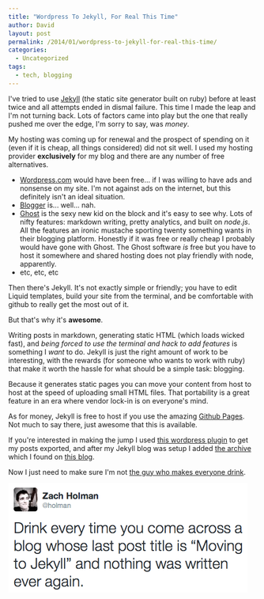 ```yaml
---
title: "Wordpress To Jekyll, For Real This Time"
author: David
layout: post
permalink: /2014/01/wordpress-to-jekyll-for-real-this-time/
categories:
  - Uncategorized
tags:
  - tech, blogging
---
```

I've tried to use [Jekyll](http://jekyllrb.com/) (the static site generator built on ruby) before at least twice and all attempts ended in dismal failure. This time I made the leap and I'm not turning back. Lots of factors came into play but the one that really pushed me over the edge, I'm sorry to say, was _money_. 

<!--more-->

My hosting was coming up for renewal and the prospect of spending on it (even if it is cheap, all things considered) did not sit well. I used my hosting provider **exclusively** for my blog and there are any number of free alternatives.

- [Wordpress.com](http://wordpress.com) would have been free... if I was willing to have ads and nonsense on my site. I'm not against ads on the internet, but this definitely isn't an ideal situation.
- [Blogger](http://blogger.com) is... well... nah.
- [Ghost](http://ghost.org) is the sexy new kid on the block and it's easy to see why. Lots of nifty features: markdown writing, pretty analytics, and built on _node.js_. All the features an ironic mustache sporting twenty something wants in their blogging platform. Honestly if it was free or really cheap I probably would have gone with Ghost. The Ghost software _is_ free but you have to host it somewhere and shared hosting does not play friendly with node, apparently.
- etc, etc, etc

Then there's Jekyll. It's not exactly simple or friendly; you have to edit Liquid templates, build your site from the terminal, and be comfortable with github to really get the most out of it. 

But that's why it's **awesome**.

Writing posts in markdown, generating static HTML (which loads wicked fast), and _being forced to use the terminal and hack to add features_ is something I _want_ to do. Jekyll is just the right amount of work to be interesting, with the rewards (for someone who wants to work with ruby) that make it worth the hassle for what should be a simple task: blogging.

Because it generates static pages you can move your content from host to host at the speed of uploading small HTML files. That portability is a great feature in an era where vendor lock-in is on everyone's mind.

As for money, Jekyll is free to host if you use the amazing [Github Pages](http://pages.github.com/). Not much to say there, just awesome that this is available.

If you're interested in making the jump I used [this wordpress plugin](https://github.com/benbalter/wordpress-to-jekyll-exporter) to get my posts exported, and after my Jekyll blog was setup I added [the archive](https://gist.github.com/azsromej/1994881) which I found on [this blog](http://crhis.org/2012/07/14/archives.html).

Now I just need to make sure I'm not [the guy who makes everyone drink](https://twitter.com/holman/status/418875911182614529).

![@holman tweet](/assets/post-images/drink-every-time-jekyll.png)

